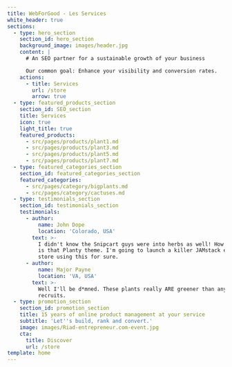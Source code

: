 ```yaml
---
title: WebForGood - Les Services
white_header: true
sections:
  - type: hero_section
    section_id: hero_section
    background_image: images/header.jpg
    content: |
      # An SEO partner for a sustainable growth of your business

      Our common goal: Enhance your visibility and conversion rates.
    actions:
      - title: Services
        url: /store
        arrow: true
  - type: featured_products_section
    section_id: SEO_section
    title: Services
    icon: true
    light_title: true
    featured_products:
      - src/pages/products/plant1.md
      - src/pages/products/plant3.md
      - src/pages/products/plant5.md
      - src/pages/products/plant7.md
  - type: featured_categories_section
    section_id: featured_categories_section
    featured_categories:
      - src/pages/category/bigplants.md
      - src/pages/category/cactuses.md
  - type: testimonials_section
    section_id: testimonials_section
    testimonials:
      - author:
          name: John Dope
          location: 'Colorado, USA'
        text: >-
          I didn't know the Snipcart guys were into herbs as well! How beautiful
          is that Planty theme. I'm going to launch a killer JAMstack e-commerce
          store using this for sure.
      - author:
          name: Major Payne
          location: 'VA, USA'
        text: >-
          Well I'll be d*mned. These plants really ARE greener than any of my
          recruits.
  - type: promotion_section
    section_id: promotion_section
    title: 15 years of online product management at your service
    subtitle: 'Let''s build, rank and convert.'
    image: images/Riad-entrepreneur.com-event.jpg
    cta:
      title: Discover
      url: /store
template: home
---
```

